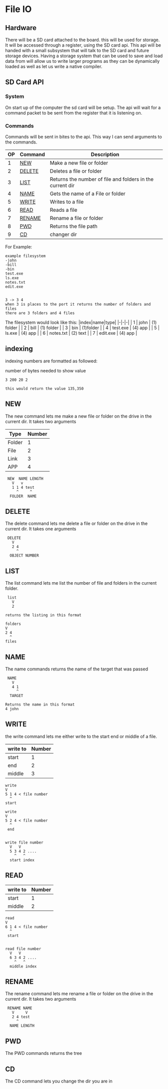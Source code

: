 # File IO
## Hardware
There will be a SD card attached to the board. this will be used for storage. It will be accessed through a register, using the SD card api. This api will be handed with a small subsystem that will talk to the SD card and future storage devices. Having a storage system that can be used to save and load data from will allow us to write larger programs as they can be dynamically loaded as well as let us write a native compiler.
## SD Card API
### System
On start up of the computer the sd card will be setup. The api will wait for a command packet to be sent from the register that it is listening on. 
### Commands
Commands will be sent in bites to the api. This way I can send arguments to the commands.


| OP | Command | Description |
|---|---|---|
| 1 | [NEW](#NEW) | Make a  new file or folder |
| 2 | [DELETE](#DELETE) | Deletes a file or folder |
| 3 | [LIST](#LIST) | Returns the number of file and folders in the current dir|
| 4 | [NAME](#NAME) | Gets the name of a File or folder |
| 5 | [WRITE](#WRITE) | Writes to a file|
| 6 | [READ](#READ) | Reads a file |
| 7 | [RENAME](#RENAME) | Rename a file or folder|
| 8 | [PWD](#PWD)| Returns the file path |
| 9 | [CD](#CD) | changer dir

For Example:

```
example filesystem
-john
-bill
-bin
test.exe
ls.exe
notes.txt
edit.exe


3 -> 3 4
when 3 is places to the port it returns the number of folders and files 
there are 3 folders and 4 files 

```

The filesystem would look like this:
|index|name|type|
|-|-|-|
| 1 | john | (1) folder |
| 2 | bill | (1) folder |
| 3 | bin | (1)folder |
| 4 | test.exe | (4) app |
| 5 | ls.exe | (4)  app |
| 6 | notes.txt | (2) text |
| 7 | edit.exe | (4) app |

## indexing 

indexing numbers are formatted as followed:

number of bytes needed to show value

```
3 200 20 2

this would return the value 135,350

```


## NEW
The new command lets me make a new file or folder on the drive in the current dir.
It takes two arguments

| Type |Number|
|------|------|
|Folder|   1  |
| File |   2  |
| Link |   3  |
| APP  |   4  |

```
 NEW  NAME LENGTH 
   V   v
   1 1 4 test
     ^     ^
  FOLDER  NAME
```
## DELETE

The delete command lets me delete a file or folder on the drive in the current dir.
It takes one arguments

```
 DELETE
   V   
   2 4
     ^
  OBJECT NUMBER
```
## LIST

The list command lets me list the number of file and folders in the current folder.

```
 list
   V   
   2

returns the listing in this format 

folders
V
2 4
  ^
files 
```

## NAME
The name commands returns the name of the target that was passed 

```
 NAME
   V
   4 1
     ^
  TARGET

Returns the name in this format 
4 john

```
## WRITE
the write command lets me either write to the start end or middle of a file.

| write to  |Number|
|------|------|
|start|   1  |
| end  |   2  |
| middle |   3  |

```
write 
V
5 1 4 < file number
  ^
start

write 
V
5 2 4 < file number
  ^
 end


write file number
  V   V
  5 3 4 2 ....
    ^   ^
  start index 

```

## READ

| write to  |Number|
|------|------|
|start|   1  |
| middle |   2  |

```
read 
V
6 1 4 < file number
  ^
 start


read file number
  V   V
  6 3 4 2 ....
    ^   ^
  middle index 

```

## RENAME
The rename command lets me rename a file or folder on the drive in the current dir.
It takes two arguments

```
 RENAME NAME
   V     V
   2 4 test
     ^
  NAME LENGTH
```
## PWD
The PWD commands returns the tree 
## CD
The CD command lets you change the dir you are in 